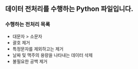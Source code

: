 ## 데이터 전처리를 수행하는 Python 파일입니다.

### 수행하는 전처리 목록
- 대문자 > 소문자
- 괄호 제거
- 특정문자를 제외하고는 제거
- 날짜 및 맥주의 용량을 나타내는 데이터 삭제
- 불필요한 공백 제거
